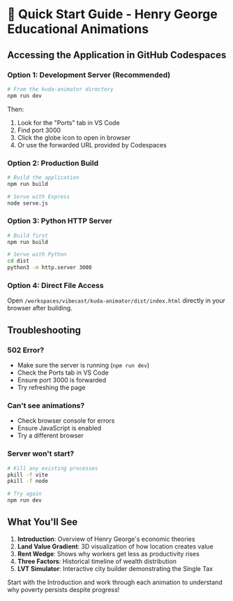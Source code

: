 # 🚀 Quick Start Guide - Henry George Educational Animations

## Accessing the Application in GitHub Codespaces

### Option 1: Development Server (Recommended)
```bash
# From the kuda-animator directory
npm run dev
```

Then:
1. Look for the "Ports" tab in VS Code
2. Find port 3000
3. Click the globe icon to open in browser
4. Or use the forwarded URL provided by Codespaces

### Option 2: Production Build
```bash
# Build the application
npm run build

# Serve with Express
node serve.js
```

### Option 3: Python HTTP Server
```bash
# Build first
npm run build

# Serve with Python
cd dist
python3 -m http.server 3000
```

### Option 4: Direct File Access
Open `/workspaces/vibecast/kuda-animator/dist/index.html` directly in your browser after building.

## Troubleshooting

### 502 Error?
- Make sure the server is running (`npm run dev`)
- Check the Ports tab in VS Code
- Ensure port 3000 is forwarded
- Try refreshing the page

### Can't see animations?
- Check browser console for errors
- Ensure JavaScript is enabled
- Try a different browser

### Server won't start?
```bash
# Kill any existing processes
pkill -f vite
pkill -f node

# Try again
npm run dev
```

## What You'll See

1. **Introduction**: Overview of Henry George's economic theories
2. **Land Value Gradient**: 3D visualization of how location creates value
3. **Rent Wedge**: Shows why workers get less as productivity rises
4. **Three Factors**: Historical timeline of wealth distribution
5. **LVT Simulator**: Interactive city builder demonstrating the Single Tax

Start with the Introduction and work through each animation to understand why poverty persists despite progress!